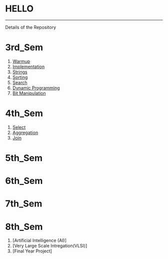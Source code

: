 # HELLO
---
Details of the Repository

# 3rd_Sem
  1. [Warmup](https://github.com/sayantanpandit/HackerRank/tree/master/Algorithms/Warmup)
  2. [Implementation](https://github.com/sayantanpandit/HackerRank/tree/master/Algorithms/Implementation)
  3. [Strings](https://github.com/sayantanpandit/HackerRank/tree/master/Algorithms/Strings)
  4. [Sorting](https://github.com/sayantanpandit/HackerRank/tree/master/Algorithms/Sorting)
  5. [Search](https://github.com/sayantanpandit/HackerRank/tree/master/Algorithms/Search)
  6. [Dynamic Programming](https://github.com/sayantanpandit/HackerRank/tree/master/Algorithms/Dynamic_Programming)
  7. [Bit Manipulation](https://github.com/sayantanpandit/HackerRank/tree/master/Algorithms/Bit_Manipulation)
  
# 4th_Sem
  1. [Select](https://github.com/sayantanpandit/HackerRank/tree/master/SQL/Select)
  2. [Aggregation](https://github.com/sayantanpandit/HackerRank/tree/master/SQL/Aggregation)
  3. [Join](https://github.com/sayantanpandit/HackerRank/tree/master/SQL/Join)
 
# 5th_Sem

# 6th_Sem

# 7th_Sem


# 8th_Sem
  1. [Artificial Intelligence (AI)]
  2. [Very Large Scale Intregation(VLSI)]
  3. [Final Year Project]
